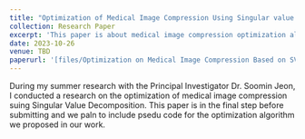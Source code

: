 ```yaml
---
title: "Optimization of Medical Image Compression Using Singular value Decomposition"
collection: Research Paper
excerpt: 'This paper is about medical image compression optimization algorithm.'
date: 2023-10-26
venue: TBD
paperurl: '[files/Optimization on Medical Image Compression Based on SVD.pdf] (https://drive.google.com/file/d/1BkJ2cPFeJSMrBHP4rniBhH4DV73FdOV9/view?usp=sharing)'
---
```

During my summer research with the Principal Investigator Dr. Soomin Jeon, I conducted a research on the optimization of medical image compression suing Singular Value Decomposition. This paper is in the final step before submitting and we paln to include psedu code for the optimization algorithm we proposed in our work. 
